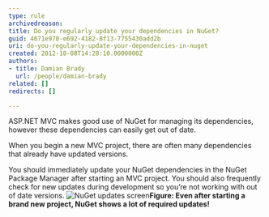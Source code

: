 ```yaml
---
type: rule
archivedreason: 
title: Do you regularly update your dependencies in NuGet?
guid: 4671e970-e692-4182-8f13-7755430add2b
uri: do-you-regularly-update-your-dependencies-in-nuget
created: 2012-10-08T14:28:10.0000000Z
authors:
- title: Damian Brady
  url: /people/damian-brady
related: []
redirects: []

---
```


ASP.NET MVC makes good use of NuGet for managing its dependencies, however these dependencies can easily get out of date.

<!--endintro-->

When you begin a new MVC project, there are often many dependencies that already have updated versions.

You should immediately update your NuGet dependencies in the NuGet Package Manager after starting an MVC project. You should also frequently check for new updates during development so you’re not working with out of date versions.
![NuGet updates screen](nuget-updates.png)**Figure: Even after starting a brand new project, NuGet shows a lot of required updates!**
